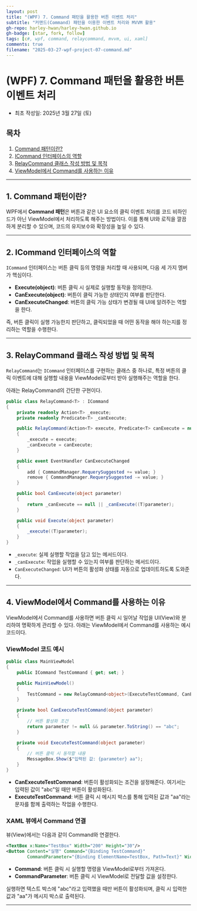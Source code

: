 ```yaml
---
layout: post
title: "(WPF) 7. Command 패턴을 활용한 버튼 이벤트 처리"
subtitle: "커맨드(Command) 패턴을 이용한 이벤트 처리와 MVVM 활용"
gh-repo: harley-hwan/harley-hwan.github.io
gh-badge: [star, fork, follow]
tags: [c#, wpf, command, relaycommand, mvvm, ui, xaml]
comments: true
filename: "2025-03-27-wpf-project-07-command.md"
---
```


# (WPF) 7. Command 패턴을 활용한 버튼 이벤트 처리

- 최초 작성일: 2025년 3월 27일 (토)

## 목차

1. [Command 패턴이란?](#command-패턴이란)
2. [ICommand 인터페이스의 역할](#icommand-인터페이스의-역할)
3. [RelayCommand 클래스 작성 방법 및 목적](#relaycommand-클래스-작성-방법-및-목적)
4. [ViewModel에서 Command를 사용하는 이유](#viewmodel에서-command를-사용하는-이유)

---

## 1. Command 패턴이란?

WPF에서 **Command 패턴**은 버튼과 같은 UI 요소의 클릭 이벤트 처리를 코드 비하인드가 아닌 ViewModel에서 처리하도록 해주는 방법이다. 이를 통해 UI와 로직을 깔끔하게 분리할 수 있으며, 코드의 유지보수와 확장성을 높일 수 있다.

---

## 2. ICommand 인터페이스의 역할

`ICommand` 인터페이스는 버튼 클릭 등의 명령을 처리할 때 사용되며, 다음 세 가지 멤버가 핵심이다.

- **Execute(object)**: 버튼 클릭 시 실제로 실행할 동작을 정의한다.
- **CanExecute(object)**: 버튼이 클릭 가능한 상태인지 여부를 판단한다.
- **CanExecuteChanged**: 버튼의 클릭 가능 상태가 변경될 때 UI에 알려주는 역할을 한다.

즉, 버튼 클릭이 실행 가능한지 판단하고, 클릭되었을 때 어떤 동작을 해야 하는지를 정리하는 역할을 수행한다.

---

## 3. RelayCommand 클래스 작성 방법 및 목적

`RelayCommand`는 `ICommand` 인터페이스를 구현하는 클래스 중 하나로, 특정 버튼의 클릭 이벤트에 대해 실행할 내용을 ViewModel로부터 받아 실행해주는 역할을 한다.

아래는 RelayCommand의 간단한 구현이다.

```csharp
public class RelayCommand<T> : ICommand
{
    private readonly Action<T> _execute;
    private readonly Predicate<T> _canExecute;

    public RelayCommand(Action<T> execute, Predicate<T> canExecute = null)
    {
        _execute = execute;
        _canExecute = canExecute;
    }

    public event EventHandler CanExecuteChanged
    {
        add { CommandManager.RequerySuggested += value; }
        remove { CommandManager.RequerySuggested -= value; }
    }

    public bool CanExecute(object parameter)
    {
        return _canExecute == null || _canExecute((T)parameter);
    }

    public void Execute(object parameter)
    {
        _execute((T)parameter);
    }
}
```

- `_execute`: 실제 실행할 작업을 담고 있는 메서드이다.
- `_canExecute`: 작업을 실행할 수 있는지 여부를 판단하는 메서드이다.
- `CanExecuteChanged`: UI가 버튼의 활성화 상태를 자동으로 업데이트하도록 도와준다.

---

## 4. ViewModel에서 Command를 사용하는 이유

ViewModel에서 Command를 사용하면 버튼 클릭 시 일어날 작업을 UI(View)와 분리하여 명확하게 관리할 수 있다. 아래는 ViewModel에서 Command를 사용하는 예시 코드이다.

### ViewModel 코드 예시

```csharp
public class MainViewModel
{
    public ICommand TestCommand { get; set; }

    public MainViewModel()
    {
        TestCommand = new RelayCommand<object>(ExecuteTestCommand, CanExecuteTestCommand);
    }

    private bool CanExecuteTestCommand(object parameter)
    {
        // 버튼 활성화 조건
        return parameter != null && parameter.ToString() == "abc";
    }

    private void ExecuteTestCommand(object parameter)
    {
        // 버튼 클릭 시 동작할 내용
        MessageBox.Show($"입력된 값: {parameter} aa");
    }
}
```

- **CanExecuteTestCommand**: 버튼이 활성화되는 조건을 설정해준다. 여기서는 입력된 값이 "abc"일 때만 버튼이 활성화된다.
- **ExecuteTestCommand**: 버튼 클릭 시 메시지 박스를 통해 입력된 값과 "aa"라는 문자를 함께 출력하는 작업을 수행한다.

### XAML 뷰에서 Command 연결

뷰(View)에서는 다음과 같이 Command와 연결한다.

```xml
<TextBox x:Name="TestBox" Width="200" Height="30"/>
<Button Content="실행" Command="{Binding TestCommand}"
        CommandParameter="{Binding ElementName=TestBox, Path=Text}" Width="100" Height="30"/>
```

- **Command**: 버튼 클릭 시 실행할 명령을 ViewModel로부터 가져온다.
- **CommandParameter**: 버튼 클릭 시 ViewModel로 전달할 값을 설정한다.

실행하면 텍스트 박스에 "abc"라고 입력했을 때만 버튼이 활성화되며, 클릭 시 입력한 값과 "aa"가 메시지 박스로 출력된다.

---
